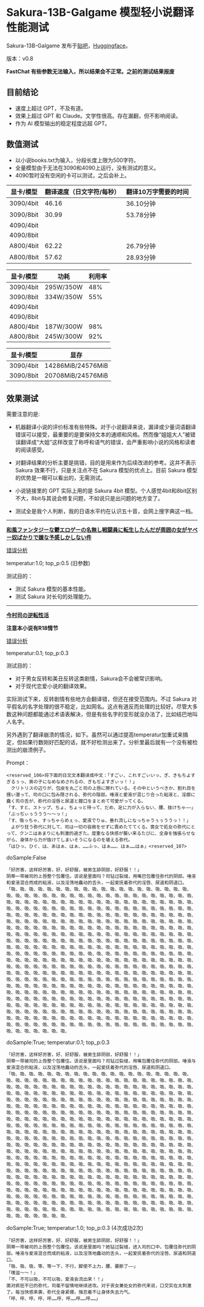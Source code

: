 # Sakura-13B-Galgame 模型轻小说翻译性能测试

Sakura-13B-Galgame 发布于[贴吧](https://tieba.baidu.com/p/8612129239)，[Huggingface](https://huggingface.co/sakuraumi/Sakura-13B-Galgame)。

版本：v0.8

**FastChat 有些参数无法输入，所以结果会不正常。之前的测试结果报废**



## 目前结论

- 速度上超过 GPT，不及有道。
- 效果上超过 GPT 和 Claude。文学性很高。存在漏翻，但不影响阅读。
- 作为 AI 模型输出的稳定程度远超 GPT。



## 数值测试

- 以小说books.txt为输入，分段长度上限为500字符。
- 全量模型由于无法在3090和4090上运行，没有测试的意义。
- 4090暂时没有空闲的卡可以测试，之后会补上。

| 显卡/模型 | 翻译速度（日文字符/每秒） | 翻译10万字需要的时间 |
| --------- | ------------------------- | -------------------- |
| 3090/4bit | 46.16                     | 36.10分钟            |
| 3090/8bit | 30.99                     | 53.78分钟            |
| 4090/4bit |                           |                      |
| 4090/8bit |                           |                      |
| A800/4bit | 62.22                     | 26.79分钟            |
| A800/8bit | 57.62                     | 28.93分钟            |

| 显卡/模型 | 功耗      | 利用率 |
| --------- | --------- | ------ |
| 3090/4bit | 295W/350W | 48%    |
| 3090/8bit | 334W/350W | 55%    |
| 4090/4bit |           |        |
| 4090/8bit |           |        |
| A800/4bit | 187W/300W | 98%    |
| A800/8bit | 245W/300W | 92%    |

| 显卡/模型 | 显存              |
| --------- | ----------------- |
| 3090/4bit | 14286MiB/24576MiB |
| 3090/8bit | 20708MiB/24576MiB |

## 效果测试

需要注意的是:

- 机器翻译小说的评价标准有些特殊。对于小说翻译来说，漏译或少量词语翻译错误可以接受，最重要的是要保持文本的通顺和风格。然而像“姐姐大人”被错误翻译成“大姐”这样改变了称呼和语气的错误，会严重影响小说的风格和读者的阅读感受。

- 对翻译结果的分析主要是挑错，目的是用来作为后续改进的参考。这并不表示 Sakura 效果不行，只是关注点不在 Sakura 模型的优点上。目前 Sakura 模型的优势是一眼可以看出的，无需测试。

- 小说链接里的 GPT 实际上用的是 Sakura 4bit 模型。个人感觉4bit和8bit区别不大，8bit与其说会修复问题，不如说只是出问题的地方变了。

- 测试全是我个人判断，我的日语水平约在认识五十音，会网上搜字典这一档。

---

**[和風ファンタジーな鬱エロゲーの名無し戦闘員に転生したんだが周囲の女がヤベー奴ばかりで嫌な予感しかしない件](https://books.fishhawk.top/novel/hameln/232822)**

[错误分析](https://github.com/FishHawk/sakura-test/blob/main/ana-1.md)

temperatur:1.0; top_p:0.5 (旧参数)

测试目的：

- 测试 Sakura 模型的基本性能。
- 测试 Sakura 对长句的处理能力。

---

**[今村司の逆転性活](https://books.fishhawk.top/novel/syosetu/n4885cd)**

**注意本小说有R18情节**

[错误分析](https://github.com/FishHawk/sakura-test/blob/main/ana-2.md)

temperatur:0.1; top_p:0.3

测试目的：

- 对于男女反转和美丑反转这类剧情，Sakura会不会被常识影响。
- 对于现代恋爱小说的翻译效果。

实际测试下来，反转剧情有些地方会翻译错，但还在接受范围内。不过 Sakura 对平假名的名字处理的很不稳定，比如网名。这点有道反而处理的比较好。尽管大多数这种问题都能通过术语表解决，但是有些名字的变形就没办法了，比如结巴地叫人名字。

另外遇到了翻译崩溃的情况，如下。虽然可以通过提高temperatur加重试来搞定，但如果行数刚好匹配的话，就不好检测出来了。分析里最后就有一个没有被检测出的崩溃例子。

Prompt：
```
<reserved_106>将下面的日文文本翻译成中文：「すごぃ、これすごぃいっ、ぎ、きもちよすぎるぅっ、男の子になめなめされるの、ぎもぢよすぎぃっ！！」
　クリトリスの辺りが、包皮を丸ごと司の上唇に擦れている。その中というべきか、割れ目を掻い潜って、司の口に包み隠される、弥代の陰部。唾液と愛液が混じり合った粘液と、淫靡に蠢く司の舌が、弥代の淫唇と尿道と膣口をまとめて可愛がってくる。
「す、すと、ストップ、ちょ、ちょっと待って、だめ、足に力が入らない、腰、抜けちゃ――」
「ぶっぢぃぅううう～～っ！」
「す、吸っちゃ、すっちゃらめぇっ、愛液でりゅ、垂れ流しになっちゃうぅぅううっ！！」
　よがり狂う弥代に対して、司は一切の容赦をせずに責めたててくる。喪女で処女の弥代にとって、クンニはあまりにも刺激的過ぎた。度重なる快感が襲い来るたびに、全身を強張らせながら、身体から力が抜けてしまいそうになるのを堪える弥代。
「はひっ、ひぐ、は、あはぁ、はぁ、……ふっ、はぁ……、はぁ……はぁ」<reserved_107>
```

doSample:False
```
「好厉害，这样好厉害，好、好舒服，被男生舔阴部，好舒服！！」
阴蒂一带被司的上唇整个包覆住。该说是里面吗？司钻过裂缝，用嘴巴包覆住弥代的阴部。唾液和爱液混合而成的粘液，以及淫荡地蠢动的舌头，一起爱抚着弥代的淫唇、尿道和阴道口。
「吸、吸、吸、吸、吸、吸、吸、吸、吸、吸、吸、吸、吸、吸、吸、吸、吸、吸、吸、吸、吸、吸、吸、吸、吸、吸、吸、吸、吸、吸、吸、吸、吸、吸、吸、吸、吸、吸、吸、吸、吸、吸、吸、吸、吸、吸、吸、吸、吸、吸、吸、吸、吸、吸、吸、吸、吸、吸、吸、吸、吸、吸、吸、吸、吸、吸、吸、吸、吸、吸、吸、吸、吸、吸、吸、吸、吸、吸、吸、吸、吸、吸、吸、吸、吸、吸、吸、吸、吸、吸、吸、吸、吸、吸、吸、吸、吸、吸、吸、吸、吸、吸、吸、吸、吸、吸、吸、吸、吸、吸、吸、吸、吸、吸、吸、吸、吸、吸、吸、吸、吸、吸、吸、吸、吸、吸、吸、吸、吸、吸、吸、吸、吸、吸、吸、吸、吸、吸、吸、吸、吸、吸、吸、吸、吸、吸、吸、吸、吸、吸、吸、吸、吸、吸、吸、吸、吸、吸、吸、吸、吸、吸、吸、吸、吸、吸、吸、吸、吸、吸、吸、吸、吸、吸、吸、吸、吸、吸、吸、吸、吸、吸、吸、吸、吸、吸、吸、吸、吸、吸、吸、吸、吸、吸、吸、吸、吸、吸、吸、吸、吸、吸、吸、吸、吸、吸、吸、吸、吸、吸、吸、吸、吸、吸、吸、吸、吸、吸、吸、吸、吸、吸、吸、吸、吸、吸、吸、吸、吸、吸、吸、吸、吸、吸、吸、吸、吸、吸、吸、吸、吸、吸、吸、吸、吸、吸、吸、吸、吸、吸、吸、吸、吸、吸、吸、吸、吸、吸、吸、吸、吸、吸、吸、吸、吸、吸、吸、吸、吸、吸、吸、吸、吸、吸、吸、吸、吸、吸、吸、吸、吸、吸、吸、吸、吸、吸、吸、吸、吸、吸、吸、吸、吸、吸、吸、吸、吸、吸、吸、吸、吸、吸、吸、吸、吸、吸、吸、吸、吸、吸、吸、吸、吸、吸、吸、吸、吸、吸、吸、吸、吸、吸、吸、吸、吸、吸、吸、吸、吸、吸、吸、吸、吸、吸、吸、吸、吸、吸、吸、吸、吸、吸、吸、吸、吸、吸、吸、吸、吸、吸、吸、吸、吸、吸、吸、吸、吸、吸、吸、吸、吸、吸、吸、吸、吸、吸、吸、吸、吸、吸、吸、吸、吸、吸、吸、吸、吸、吸、吸、吸、吸、吸、吸、吸、吸、吸、吸、吸、吸、吸、吸、吸、吸、吸、吸、吸、吸、吸、吸、吸、吸、吸、吸、吸、吸、吸、吸、吸、吸、吸、吸、吸、吸、吸、吸、吸、吸、吸、吸、吸、吸、吸、吸、吸、吸、吸、吸、吸、吸、吸、吸、吸、吸、吸、吸、吸、吸、吸、吸、吸、吸、吸、吸、吸、吸、吸、吸、吸、吸、吸、吸、吸、吸、吸、吸、吸、吸、吸、吸、吸、吸、吸、吸、吸、吸、吸、吸、吸、
```

doSample:True; temperatur:0.1; top_p:0.3
```
「好厉害，这样好厉害，好、好舒服，被男生舔阴部，好舒服！！」
阴蒂一带被司的上唇整个包覆住。该说是里面吗？司钻过裂缝，用嘴包覆住弥代的阴部。唾液与爱液混合的粘液，以及淫荡地蠢动的舌头，一起爱抚着弥代的淫唇、尿道和阴道口。
「吸、吸、吸、吸、吸、吸、吸、吸、吸、吸、吸、吸、吸、吸、吸、吸、吸、吸、吸、吸、吸、吸、吸、吸、吸、吸、吸、吸、吸、吸、吸、吸、吸、吸、吸、吸、吸、吸、吸、吸、吸、吸、吸、吸、吸、吸、吸、吸、吸、吸、吸、吸、吸、吸、吸、吸、吸、吸、吸、吸、吸、吸、吸、吸、吸、吸、吸、吸、吸、吸、吸、吸、吸、吸、吸、吸、吸、吸、吸、吸、吸、吸、吸、吸、吸、吸、吸、吸、吸、吸、吸、吸、吸、吸、吸、吸、吸、吸、吸、吸、吸、吸、吸、吸、吸、吸、吸、吸、吸、吸、吸、吸、吸、吸、吸、吸、吸、吸、吸、吸、吸、吸、吸、吸、吸、吸、吸、吸、吸、吸、吸、吸、吸、吸、吸、吸、吸、吸、吸、吸、吸、吸、吸、吸、吸、吸、吸、吸、吸、吸、吸、吸、吸、吸、吸、吸、吸、吸、吸、吸、吸、吸、吸、吸、吸、吸、吸、吸、吸、吸、吸、吸、吸、吸、吸、吸、吸、吸、吸、吸、吸、吸、吸、吸、吸、吸、吸、吸、吸、吸、吸、吸、吸、吸、吸、吸、吸、吸、吸、吸、吸、吸、吸、吸、吸、吸、吸、吸、吸、吸、吸、吸、吸、吸、吸、吸、吸、吸、吸、吸、吸、吸、吸、吸、吸、吸、吸、吸、吸、吸、吸、吸、吸、吸、吸、吸、吸、吸、吸、吸、吸、吸、吸、吸、吸、吸、吸、吸、吸、吸、吸、吸、吸、吸、吸、吸、吸、吸、吸、吸、吸、吸、吸、吸、吸、吸、吸、吸、吸、吸、吸、吸、吸、吸、吸、吸、吸、吸、吸、吸、吸、吸、吸、吸、吸、吸、吸、吸、吸、吸、吸、吸、吸、吸、吸、吸、吸、吸、吸、吸、吸、吸、吸、吸、吸、吸、吸、吸、吸、吸、吸、吸、吸、吸、吸、吸、吸、吸、吸、吸、吸、吸、吸、吸、吸、吸、吸、吸、吸、吸、吸、吸、吸、吸、吸、吸、吸、吸、吸、吸、吸、吸、吸、吸、吸、吸、吸、吸、吸、吸、吸、吸、吸、吸、吸、吸、吸、吸、吸、吸、吸、吸、吸、吸、吸、吸、吸、吸、吸、吸、吸、吸、吸、吸、吸、吸、吸、吸、吸、吸、吸、吸、吸、吸、吸、吸、吸、吸、吸、吸、吸、吸、吸、吸、吸、吸、吸、吸、吸、吸、吸、吸、吸、吸、吸、吸、吸、吸、吸、吸、吸、吸、吸、吸、吸、吸、吸、吸、吸、吸、吸、吸、吸、吸、吸、吸、吸、吸、吸、吸、吸、吸、吸、吸、吸、吸、吸、吸、吸、吸、吸、吸、吸、吸、吸、吸、吸、吸、吸、吸、吸、吸、吸、吸、吸、吸、吸、吸、吸、吸、吸、吸、吸、吸、吸、吸、吸、吸、
```

doSample:True; temperatur:1.0; top_p:0.3 (4次成功2次)
```
「好厉害，这样好厉害，好、好舒服，被男生舔阴部，好舒服！！」
阴蒂一带被司的上唇整个包覆住。该说是里面吗？她钻过裂缝，进入司的口中，包覆住弥代的阴部。唾液与爱液混合而成的粘液，以及淫荡地蠢动的舌头，一起爱抚着弥代的淫唇、尿道和阴道口。
「吸、吸、吸，等、等一下，不行，脚使不上力，腰、要断了——」
「噗滋～～！」
「不、不可以吸，不可以吸，爱液会流出来！！」
面对疯狂不已的弥代，司毫不留情地继续进攻。对于丧女兼处女的弥代来说，口交实在太刺激了。每当快感来袭，弥代全身紧绷，强忍着不让身体失去力气。
「呼、呼、呼、呼、呼……呼、呼……呼……呼……」
```